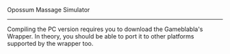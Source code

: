 Opossum Massage Simulator
_________________________


Compiling the PC version requires you to download the Gameblabla's Wrapper.
In theory, you should be able to port it to other platforms supported by the wrapper too.